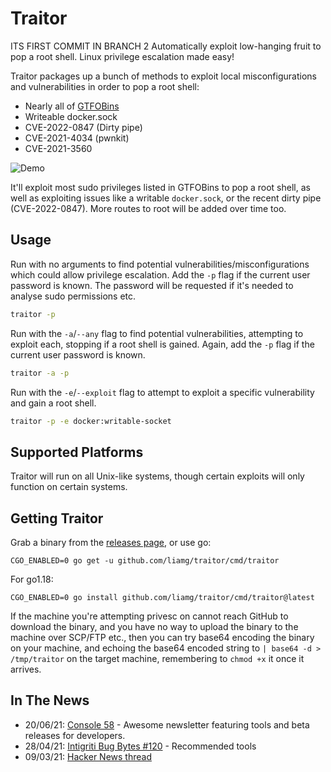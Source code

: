 # Traitor
ITS FIRST COMMIT IN BRANCH 2
Automatically exploit low-hanging fruit to pop a root shell. Linux privilege escalation made easy!

Traitor packages up a bunch of methods to exploit local misconfigurations and vulnerabilities in order to pop a root shell:

- Nearly all of [GTFOBins](https://gtfobins.github.io/)
- Writeable docker.sock
- CVE-2022-0847 (Dirty pipe)
- CVE-2021-4034 (pwnkit)
- CVE-2021-3560

![Demo](demo.gif)

It'll exploit most sudo privileges listed in GTFOBins to pop a root shell, as well as exploiting issues like a writable `docker.sock`, or the recent dirty pipe (CVE-2022-0847). More routes to root will be added over time too.

## Usage

Run with no arguments to find potential vulnerabilities/misconfigurations which could allow privilege escalation. Add the `-p` flag if the current user password is known. The password will be requested if it's needed to analyse sudo permissions etc.

```bash
traitor -p
```

Run with the `-a`/`--any` flag to find potential vulnerabilities, attempting to exploit each, stopping if a root shell is gained. Again, add the `-p` flag if the current user password is known.

```bash
traitor -a -p
```

Run with the `-e`/`--exploit` flag to attempt to exploit a specific vulnerability and gain a root shell.

```bash
traitor -p -e docker:writable-socket
```

## Supported Platforms

Traitor will run on all Unix-like systems, though certain exploits will only function on certain systems.

## Getting Traitor

Grab a binary from the [releases page](https://github.com/liamg/traitor/releases), or use go:

```
CGO_ENABLED=0 go get -u github.com/liamg/traitor/cmd/traitor
```

For go1.18:

```
CGO_ENABLED=0 go install github.com/liamg/traitor/cmd/traitor@latest
```

If the machine you're attempting privesc on cannot reach GitHub to download the binary, and you have no way to upload the binary to the machine over SCP/FTP etc., then you can try base64 encoding the binary on your machine, and echoing the base64 encoded string to `| base64 -d > /tmp/traitor` on the target machine, remembering to `chmod +x` it once it arrives.

## In The News
- 20/06/21: [Console 58](https://console.substack.com/p/console-58) - Awesome newsletter featuring tools and beta releases for developers.
- 28/04/21: [Intigriti Bug Bytes #120](https://blog.intigriti.com/2021/04/28/bug-bytes-120-macos-pwned-homebrew-rce-the-worlds-shortest-backdoor/) - Recommended tools
- 09/03/21: [Hacker News thread](https://news.ycombinator.com/item?id=26224719)
